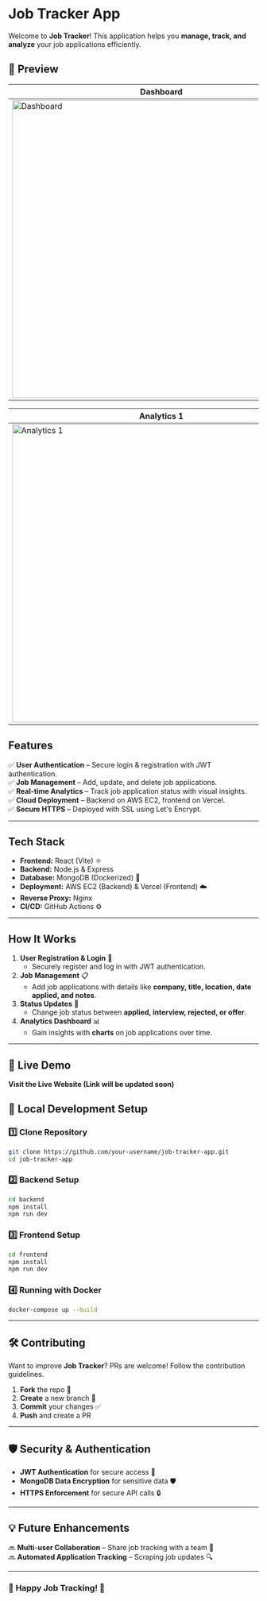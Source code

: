 # Job Tracker App

Welcome to **Job Tracker**! This application helps you **manage, track, and analyze** your job applications efficiently.

## 📸 Preview

| Dashboard | Edit Job |
|-----------|----------|
| <img width="600" alt="Dashboard" src="https://github.com/user-attachments/assets/cd3a67a4-142d-4410-9e03-d065524e5865" /> | <img width="600" alt="Edit Job Ticket" src="https://github.com/user-attachments/assets/557a8579-8da0-4781-b9fe-82c86ef96e07" /> |

| Analytics 1 | Analytics 2 |
|-------------|-------------|
| <img width="600" alt="Analytics 1" src="https://github.com/user-attachments/assets/b7540340-4671-4994-b66f-49d673a88523" /> | <img width="600" alt="Analytics 2" src="https://github.com/user-attachments/assets/d8aa963b-ae2b-415f-9fb8-fb376c702239" /> |


## Features
✅ **User Authentication** – Secure login & registration with JWT authentication.  
✅ **Job Management** – Add, update, and delete job applications.  
✅ **Real-time Analytics** – Track job application status with visual insights.  
✅ **Cloud Deployment** – Backend on AWS EC2, frontend on Vercel.  
✅ **Secure HTTPS** – Deployed with SSL using Let's Encrypt.  

---

## Tech Stack
- **Frontend:** React (Vite) ⚛️
- **Backend:** Node.js & Express 
- **Database:** MongoDB (Dockerized) 🐳
- **Deployment:** AWS EC2 (Backend) & Vercel (Frontend) ☁️
- **Reverse Proxy:** Nginx 
- **CI/CD:** GitHub Actions ⚙️

---

## How It Works
1. **User Registration & Login** 🔑  
   - Securely register and log in with JWT authentication.
2. **Job Management** 📋  
   - Add job applications with details like **company, title, location, date applied, and notes**.
3. **Status Updates** 🚦  
   - Change job status between **applied, interview, rejected, or offer**.
4. **Analytics Dashboard** 📊  
   - Gain insights with **charts** on job applications over time.

---


## 🔗 Live Demo
**Visit the Live Website (Link will be updated soon)**


## 🎯 Local Development Setup
### **1️⃣ Clone Repository**
```sh
git clone https://github.com/your-username/job-tracker-app.git
cd job-tracker-app
```
### **2️⃣ Backend Setup**
```sh
cd backend
npm install
npm run dev
```
### **3️⃣ Frontend Setup**
```sh
cd frontend
npm install
npm run dev
```
### **4️⃣ Running with Docker**
```sh
docker-compose up --build
```

---

## 🛠️ Contributing
Want to improve **Job Tracker**? PRs are welcome! Follow the contribution guidelines.

1. **Fork** the repo 🍴
2. **Create** a new branch 📂
3. **Commit** your changes ✅
4. **Push** and create a PR 

---

## 🛡 Security & Authentication
- **JWT Authentication** for secure access 🔐
- **MongoDB Data Encryption** for sensitive data 🛡
- **HTTPS Enforcement** for secure API calls 🔒

---

## 💡 Future Enhancements
🔜 **Multi-user Collaboration** – Share job tracking with a team 🤝  
🔜 **Automated Application Tracking** – Scraping job updates 🔍

---

### 🎉 **Happy Job Tracking!** 🎉

